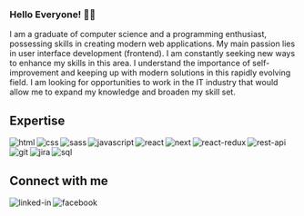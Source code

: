 ### Hello Everyone! 👋👋
I am a graduate of computer science and a programming enthusiast, possessing skills in creating modern web applications. My main passion lies in user interface development (frontend). I am constantly seeking new ways to enhance my skills in this area. I understand the importance of self-improvement and keeping up with modern solutions in this rapidly evolving field. I am looking for opportunities to work in the IT industry that would allow me to expand my knowledge and broaden my skill set.

## Expertise
<img align="left" alt="html" src="https://img.shields.io/badge/html%20-%23E34F26.svg?&style=for-the-badge&logo=html5&logoColor=white"  />
<img align="left" alt="css" src="https://img.shields.io/badge/css%20-%231572B6.svg?&style=for-the-badge&logo=css3&logoColor=white"  />
<img align="left" alt="sass" src="https://img.shields.io/badge/sass%20-%23CC6699.svg?&style=for-the-badge&logo=sass&logoColor=white" />
<img align="left" alt="javascript" src="https://img.shields.io/badge/javascript%20-%23F7DF1E.svg?&style=for-the-badge&logo=javascript&logoColor=black"  />
<img align="left" alt="react" src="https://img.shields.io/badge/react%20-%2320232a.svg?&style=for-the-badge&logo=react&logoColor=%2361DAFB"  />
<img align="left" alt="next" src="https://img.shields.io/badge/next.js%20-%23000000.svg?&style=for-the-badge&logo=next.js&logoColor=white"  />
<img align="left" alt="react-redux" src="https://img.shields.io/badge/react--redux%20-%23764ABC.svg?&style=for-the-badge&logo=redux&logoColor=white"  />
<img align="left" alt="rest-api" src="https://img.shields.io/badge/rest--api%20-%23000000.svg?&style=for-the-badge&logo=rest-api&logoColor=white" />
<img align="left" alt="git" src="https://img.shields.io/badge/git%20-%23F05033.svg?&style=for-the-badge&logo=git&logoColor=white"  />
<img align="left" alt="jira" src="https://img.shields.io/badge/jira%20-%230052CC.svg?&style=for-the-badge&logo=jira&logoColor=white" />
<img align="left" alt="sql" src="https://img.shields.io/badge/sql%20-%234169E1.svg?&style=for-the-badge&logo=postgresql&logoColor=white" />
<br><br>

## Connect with me
[<img align="left" alt="linked-in" src="https://img.shields.io/badge/linkedin-%230077B5.svg?&style=for-the-badge&logo=linkedin&logoColor=white" />](https://www.linkedin.com/in/jzajac1997/)
[<img align="left" alt="facebook" src="https://img.shields.io/badge/facebook-%231877F2.svg?&style=for-the-badge&logo=facebook&logoColor=white" />](https://www.facebook.com/jakub.zajac.900/)
<br>
